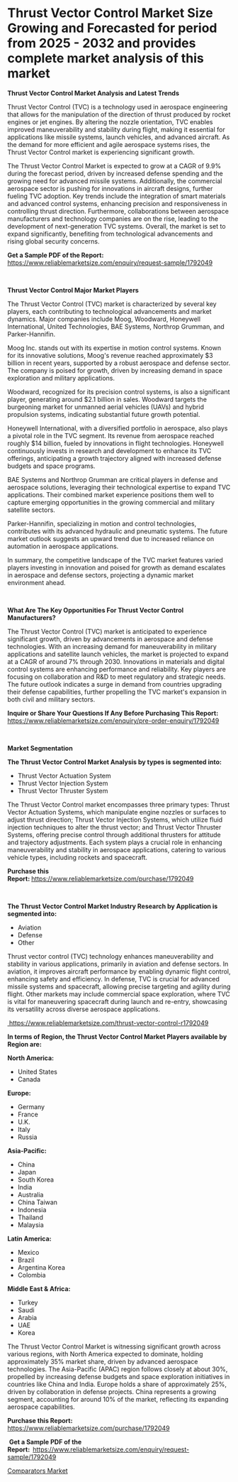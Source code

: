 <p><h1>Thrust Vector Control Market Size Growing and Forecasted for period from 2025 - 2032 and provides complete market analysis of this market</h1></p><p><strong>Thrust Vector Control Market Analysis and Latest Trends</strong></p>
<p><p>Thrust Vector Control (TVC) is a technology used in aerospace engineering that allows for the manipulation of the direction of thrust produced by rocket engines or jet engines. By altering the nozzle orientation, TVC enables improved maneuverability and stability during flight, making it essential for applications like missile systems, launch vehicles, and advanced aircraft. As the demand for more efficient and agile aerospace systems rises, the Thrust Vector Control market is experiencing significant growth.</p><p>The Thrust Vector Control Market is expected to grow at a CAGR of 9.9% during the forecast period, driven by increased defense spending and the growing need for advanced missile systems. Additionally, the commercial aerospace sector is pushing for innovations in aircraft designs, further fueling TVC adoption. Key trends include the integration of smart materials and advanced control systems, enhancing precision and responsiveness in controlling thrust direction. Furthermore, collaborations between aerospace manufacturers and technology companies are on the rise, leading to the development of next-generation TVC systems. Overall, the market is set to expand significantly, benefiting from technological advancements and rising global security concerns.</p></p>
<p><strong>Get a Sample PDF of the Report:&nbsp;</strong> <a href="https://www.reliablemarketsize.com/enquiry/request-sample/1792049?utm_campaign=2283&utm_medium=2&utm_source=Github&utm_content=ia&utm_term=20022025&utm_id=thrust-vector-control">https://www.reliablemarketsize.com/enquiry/request-sample/1792049</a></p>
<p>&nbsp;</p>
<p><strong>Thrust Vector Control Major Market Players</strong></p>
<p><p>The Thrust Vector Control (TVC) market is characterized by several key players, each contributing to technological advancements and market dynamics. Major companies include Moog, Woodward, Honeywell International, United Technologies, BAE Systems, Northrop Grumman, and Parker-Hannifin. </p><p>Moog Inc. stands out with its expertise in motion control systems. Known for its innovative solutions, Moog's revenue reached approximately $3 billion in recent years, supported by a robust aerospace and defense sector. The company is poised for growth, driven by increasing demand in space exploration and military applications.</p><p>Woodward, recognized for its precision control systems, is also a significant player, generating around $2.1 billion in sales. Woodward targets the burgeoning market for unmanned aerial vehicles (UAVs) and hybrid propulsion systems, indicating substantial future growth potential.</p><p>Honeywell International, with a diversified portfolio in aerospace, also plays a pivotal role in the TVC segment. Its revenue from aerospace reached roughly $14 billion, fueled by innovations in flight technologies. Honeywell continuously invests in research and development to enhance its TVC offerings, anticipating a growth trajectory aligned with increased defense budgets and space programs.</p><p>BAE Systems and Northrop Grumman are critical players in defense and aerospace solutions, leveraging their technological expertise to expand TVC applications. Their combined market experience positions them well to capture emerging opportunities in the growing commercial and military satellite sectors.</p><p>Parker-Hannifin, specializing in motion and control technologies, contributes with its advanced hydraulic and pneumatic systems. The future market outlook suggests an upward trend due to increased reliance on automation in aerospace applications.</p><p>In summary, the competitive landscape of the TVC market features varied players investing in innovation and poised for growth as demand escalates in aerospace and defense sectors, projecting a dynamic market environment ahead.</p></p>
<p>&nbsp;</p>
<p><strong>What Are The Key Opportunities For Thrust Vector Control Manufacturers?</strong></p>
<p><p>The Thrust Vector Control (TVC) market is anticipated to experience significant growth, driven by advancements in aerospace and defense technologies. With an increasing demand for maneuverability in military applications and satellite launch vehicles, the market is projected to expand at a CAGR of around 7% through 2030. Innovations in materials and digital control systems are enhancing performance and reliability. Key players are focusing on collaboration and R&D to meet regulatory and strategic needs. The future outlook indicates a surge in demand from countries upgrading their defense capabilities, further propelling the TVC market's expansion in both civil and military sectors.</p></p>
<p><strong>Inquire or Share Your Questions If Any Before Purchasing This Report:</strong> <a href="https://www.reliablemarketsize.com/enquiry/pre-order-enquiry/1792049?utm_campaign=2283&utm_medium=2&utm_source=Github&utm_content=ia&utm_term=20022025&utm_id=thrust-vector-control">https://www.reliablemarketsize.com/enquiry/pre-order-enquiry/1792049</a></p>
<p>&nbsp;</p>
<p><strong>Market Segmentation</strong></p>
<p><strong>The Thrust Vector Control Market Analysis by types is segmented into:</strong></p>
<p><ul><li>Thrust Vector Actuation System</li><li>Thrust Vector Injection System</li><li>Thrust Vector Thruster System</li></ul></p>
<p><p>The Thrust Vector Control market encompasses three primary types: Thrust Vector Actuation Systems, which manipulate engine nozzles or surfaces to adjust thrust direction; Thrust Vector Injection Systems, which utilize fluid injection techniques to alter the thrust vector; and Thrust Vector Thruster Systems, offering precise control through additional thrusters for attitude and trajectory adjustments. Each system plays a crucial role in enhancing maneuverability and stability in aerospace applications, catering to various vehicle types, including rockets and spacecraft.</p></p>
<p><strong>Purchase this Report:&nbsp;</strong><a href="https://www.reliablemarketsize.com/purchase/1792049?utm_campaign=2283&utm_medium=2&utm_source=Github&utm_content=ia&utm_term=20022025&utm_id=thrust-vector-control">https://www.reliablemarketsize.com/purchase/1792049</a></p>
<p>&nbsp;</p>
<p><strong>The Thrust Vector Control Market Industry Research by Application is segmented into:</strong></p>
<p><ul><li>Aviation</li><li>Defense</li><li>Other</li></ul></p>
<p><p>Thrust vector control (TVC) technology enhances maneuverability and stability in various applications, primarily in aviation and defense sectors. In aviation, it improves aircraft performance by enabling dynamic flight control, enhancing safety and efficiency. In defense, TVC is crucial for advanced missile systems and spacecraft, allowing precise targeting and agility during flight. Other markets may include commercial space exploration, where TVC is vital for maneuvering spacecraft during launch and re-entry, showcasing its versatility across diverse aerospace applications.</p></p>
<p><a href="https://www.reliablemarketsize.com/thrust-vector-control-r1792049?utm_campaign=2283&utm_medium=2&utm_source=Github&utm_content=ia&utm_term=20022025&utm_id=thrust-vector-control">&nbsp;https://www.reliablemarketsize.com/thrust-vector-control-r1792049</a></p>
<p><strong>In terms of Region, the Thrust Vector Control Market Players available by Region are:</strong></p>
<p>
    <p> <strong> North America: </strong>
        <ul>
            <li>United States</li>
            <li>Canada</li>
        </ul>
        </p> 
    <p> <strong> Europe: </strong>
        <ul>
            <li>Germany</li>
            <li>France</li>
            <li>U.K.</li>
            <li>Italy</li>
            <li>Russia</li>
        </ul>
        </p> 
    <p> <strong> Asia-Pacific: </strong>
        <ul>
            <li>China</li>
            <li>Japan</li>
            <li>South Korea</li>
            <li>India</li>
            <li>Australia</li>
            <li>China Taiwan</li>
            <li>Indonesia</li>
            <li>Thailand</li>
            <li>Malaysia</li>
        </ul>
        </p> 
    <p> <strong> Latin America: </strong>
        <ul>
            <li>Mexico</li>
            <li>Brazil</li>
            <li>Argentina Korea</li>
            <li>Colombia</li>
        </ul>
        </p> 
    <p> <strong> Middle East & Africa: </strong>
        <ul>
            <li>Turkey</li>
            <li>Saudi</li>
            <li>Arabia</li>
            <li>UAE</li>
            <li>Korea</li>
        </ul>
    </p>
    </p>
<p><p>The Thrust Vector Control Market is witnessing significant growth across various regions, with North America expected to dominate, holding approximately 35% market share, driven by advanced aerospace technologies. The Asia-Pacific (APAC) region follows closely at about 30%, propelled by increasing defense budgets and space exploration initiatives in countries like China and India. Europe holds a share of approximately 25%, driven by collaboration in defense projects. China represents a growing segment, accounting for around 10% of the market, reflecting its expanding aerospace capabilities.</p></p>
<p><strong>Purchase this Report: </strong><a href="https://www.reliablemarketsize.com/purchase/1792049?utm_campaign=2283&utm_medium=2&utm_source=Github&utm_content=ia&utm_term=20022025&utm_id=thrust-vector-control">https://www.reliablemarketsize.com/purchase/1792049</a></p>
<p>&nbsp;<strong>Get a Sample PDF of the Report:&nbsp;&nbsp;</strong><a href="https://www.reliablemarketsize.com/enquiry/request-sample/1792049?utm_campaign=2283&utm_medium=2&utm_source=Github&utm_content=ia&utm_term=20022025&utm_id=thrust-vector-control">https://www.reliablemarketsize.com/enquiry/request-sample/1792049</a></p>
<p><strong></strong></p>
<p><p><a href="https://github.com/bornergabrielle89/Market-Research-Report-List-1/blob/main/comparators-market.md?utm_campaign=2283&utm_medium=2&utm_source=Github&utm_content=ia&utm_term=20022025&utm_id=thrust-vector-control">Comparators Market</a></p></p>